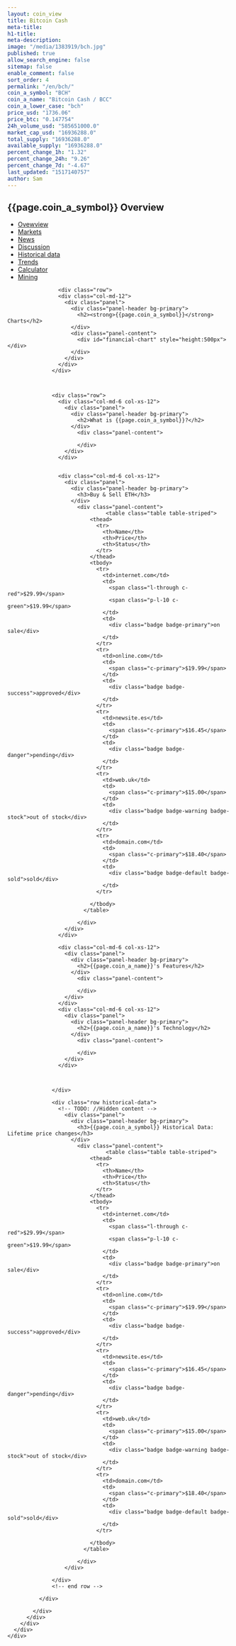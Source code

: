 ```yaml
---
layout: coin_view
title: Bitcoin Cash
meta-title: 
h1-title: 
meta-description: 
image: "/media/1383919/bch.jpg"
published: true
allow_search_engine: false
sitemap: false
enable_comment: false
sort_order: 4
permalink: "/en/bch/"
coin_a_symbol: "BCH"
coin_a_name: "Bitcoin Cash / BCC"
coin_a_lower_case: "bch"
price_usd: "1736.06"
price_btc: "0.147754"
24h_volume_usd: "585651000.0"
market_cap_usd: "16936288.0"
total_supply: "16936288.0"
available_supply: "16936288.0"
percent_change_1h: "1.32"
percent_change_24h: "9.26"
percent_change_7d: "-4.67"
last_updated: "1517140757"
author: Sam
---
```



<div class="row">
	<div class="col-md-12 col-xs-12">
	  <div class="panel">
	    <div class="panel-header">
	      <h2><strong>{{page.coin_a_symbol}} Overview</strong></h2>
	    </div>
	    <div class="panel-content">
	      <div class="nav-tabs2">
	        <ul class="nav nav-tabs nav-red">
	          <li class="active"><a href="#overview" ><i class="icon-home"></i> Ovewview</a></li>
	          <li><a href="{{page.permalink}}market.html"><i class="icon-user"></i> Markets</a></li>
	          <li><a href="{{page.permalink}}news.html" ><i class="icon-cloud-download"></i> News</a></li>
	          <li><a href="{{page.permalink}}discussion.html" ><i class="icon-cloud-download"></i> Discussion</a></li>
	          <li><a href="{{page.permalink}}historical.html" ><i class="icon-cloud-download"></i> Historical data</a></li>
	          <li><a href="{{page.permalink}}trend.html" ><i class="icon-cloud-download"></i> Trends</a></li>
	          <li><a href="{{page.permalink}}calculator.html" ><i class="icon-cloud-download"></i> Calculator</a></li>
	          <li><a href="{{page.permalink}}mining.html" ><i class="icon-cloud-download"></i> Mining</a></li>
	        </ul>
	        <div class="tab-content">
	          <div class="tab-pane active" id="cmc-overview">

	                <div class="row">
	                <div class="col-md-12">
	                  <div class="panel">
	                    <div class="panel-header bg-primary">
	                      <h2><strong>{{page.coin_a_symbol}}</strong> Charts</h2>
	                    </div>
	                    <div class="panel-content">
	                      <div id="financial-chart" style="height:500px"></div>
	                    </div>
	                  </div>
	                </div>
	              </div>



	              <div class="row">
	                <div class="col-md-6 col-xs-12">
	                  <div class="panel">
	                    <div class="panel-header bg-primary">
	                      <h2>What is {{page.coin_a_symbol}}?</h2>
	                    </div>
	                      <div class="panel-content">
	                       
	                      </div>
	                  </div>
	                </div>
	                

	                <div class="col-md-6 col-xs-12">
	                  <div class="panel">
	                    <div class="panel-header bg-primary">
	                      <h3>Buy & Sell ETH</h3>
	                    </div>
	                      <div class="panel-content">
	                               <table class="table table-striped">
	                          <thead>
	                            <tr>
	                              <th>Name</th>
	                              <th>Price</th>
	                              <th>Status</th>
	                            </tr>
	                          </thead>
	                          <tbody>
	                            <tr>
	                              <td>internet.com</td>
	                              <td>
	                                <span class="l-through c-red">$29.99</span>
	                                <span class="p-l-10 c-green">$19.99</span>
	                              </td>
	                              <td>
	                                <div class="badge badge-primary">on sale</div>
	                              </td>
	                            </tr>
	                            <tr>
	                              <td>online.com</td>
	                              <td>
	                                <span class="c-primary">$19.99</span>
	                              </td>
	                              <td>
	                                <div class="badge badge-success">approved</div>
	                              </td>
	                            </tr>
	                            <tr>
	                              <td>newsite.es</td>
	                              <td>
	                                <span class="c-primary">$16.45</span>
	                              </td>
	                              <td>
	                                <div class="badge badge-danger">pending</div>
	                              </td>
	                            </tr>
	                            <tr>
	                              <td>web.uk</td>
	                              <td>
	                                <span class="c-primary">$15.00</span>
	                              </td>
	                              <td>
	                                <div class="badge badge-warning badge-stock">out of stock</div>
	                              </td>
	                            </tr>
	                            <tr>
	                              <td>domain.com</td>
	                              <td>
	                                <span class="c-primary">$18.40</span>
	                              </td>
	                              <td>
	                                <div class="badge badge-default badge-sold">sold</div>
	                              </td>
	                            </tr>
	                            
	                          </tbody>
	                        </table>

	                      </div>
	                  </div>
	                </div>

	                <div class="col-md-6 col-xs-12">
	                  <div class="panel">
	                    <div class="panel-header bg-primary">
	                      <h2>{{page.coin_a_name}}'s Features</h2>
	                    </div>
	                      <div class="panel-content">
	                       
	                      </div>
	                  </div>
	                </div>
	                <div class="col-md-6 col-xs-12">
	                  <div class="panel">
	                    <div class="panel-header bg-primary">
	                      <h2>{{page.coin_a_name}}'s Technology</h2>
	                    </div>
	                      <div class="panel-content">
	                       
	                      </div>
	                  </div>
	                </div>


	                
	              </div>

	              <div class="row historical-data">
	                <!-- TODO: //Hidden content -->
	                  <div class="panel">
	                    <div class="panel-header bg-primary">
	                      <h3>{{page.coin_a_symbol}} Historical Data: Lifetime price changes</h3>
	                    </div>
	                      <div class="panel-content">
	                               <table class="table table-striped">
	                          <thead>
	                            <tr>
	                              <th>Name</th>
	                              <th>Price</th>
	                              <th>Status</th>
	                            </tr>
	                          </thead>
	                          <tbody>
	                            <tr>
	                              <td>internet.com</td>
	                              <td>
	                                <span class="l-through c-red">$29.99</span>
	                                <span class="p-l-10 c-green">$19.99</span>
	                              </td>
	                              <td>
	                                <div class="badge badge-primary">on sale</div>
	                              </td>
	                            </tr>
	                            <tr>
	                              <td>online.com</td>
	                              <td>
	                                <span class="c-primary">$19.99</span>
	                              </td>
	                              <td>
	                                <div class="badge badge-success">approved</div>
	                              </td>
	                            </tr>
	                            <tr>
	                              <td>newsite.es</td>
	                              <td>
	                                <span class="c-primary">$16.45</span>
	                              </td>
	                              <td>
	                                <div class="badge badge-danger">pending</div>
	                              </td>
	                            </tr>
	                            <tr>
	                              <td>web.uk</td>
	                              <td>
	                                <span class="c-primary">$15.00</span>
	                              </td>
	                              <td>
	                                <div class="badge badge-warning badge-stock">out of stock</div>
	                              </td>
	                            </tr>
	                            <tr>
	                              <td>domain.com</td>
	                              <td>
	                                <span class="c-primary">$18.40</span>
	                              </td>
	                              <td>
	                                <div class="badge badge-default badge-sold">sold</div>
	                              </td>
	                            </tr>
	                            
	                          </tbody>
	                        </table>

	                      </div>
	                  </div>

	              </div>
	              <!-- end row -->

	          </div>
	         
	        </div>
	      </div>
	    </div>
	  </div>
	</div>
</div>
